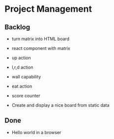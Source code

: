 # Project Management
## Backlog
- turn matrix into HTML board
- react component with matrix
- up action
- l,r,d action
- wall capability
- eat action
- score counter

- Create and display a nice board from static data

## Done
- Hello world in a browser

